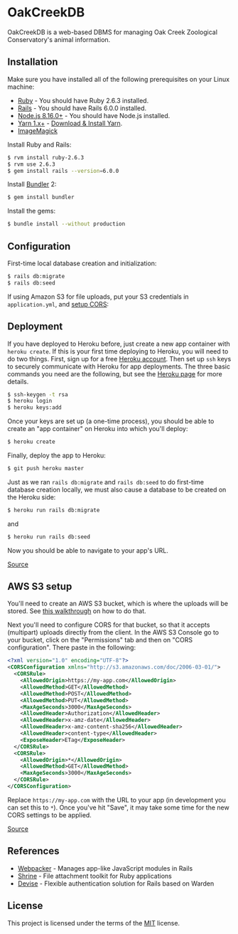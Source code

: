 # OakCreekDB

OakCreekDB is a web-based DBMS for managing Oak Creek Zoological Conservatory's animal information.

## Installation

Make sure you have installed all of the following prerequisites on your Linux machine:
* [Ruby](https://www.ruby-lang.org/en/) - You should have Ruby 2.6.3 installed.
* [Rails](https://rubyonrails.org/) - You should have Rails 6.0.0 installed.
* [Node.js 8.16.0+](https://nodejs.org/en/) - You should have Node.js installed.
* [Yarn 1.x+](https://yarnpkg.com/lang/en/) - [Download & Install Yarn](https://yarnpkg.com/lang/en/docs/install/#debian-stable).
* [ImageMagick](https://imagemagick.org/script/download.php)

Install Ruby and Rails:
```bash
$ rvm install ruby-2.6.3
$ rvm use 2.6.3
$ gem install rails --version=6.0.0
```

Install [Bundler](https://bundler.io/) 2:

```bash
$ gem install bundler
```
Install the gems:

```bash
$ bundle install --without production
```

## Configuration

First-time local database creation and initialization:

```bash
$ rails db:migrate
$ rails db:seed
```

If using Amazon S3 for file uploads, put your S3 credentials in `application.yml`, and [setup CORS](http://docs.aws.amazon.com/AmazonS3/latest/dev/cors.html):
<!--
If using Amazon S3 for file uploads, run `rails credentials:edit` and put your S3 credentials, and [setup CORS](http://docs.aws.amazon.com/AmazonS3/latest/dev/cors.html):

```yaml
access_key_id: "..."
secret_access_key: "..."
region: "..."
bucket: "..."

secret_key_base "..."
```
-->
## Deployment

If you have deployed to Heroku before, just create a new app container with `heroku create`.  If this is your first time deploying to Heroku, you will need to do two things.  First, sign up for a free [Heroku account](http://heroku.com).  Then set up `ssh` keys to securely communicate with Heroku for app deployments.  The three basic commands you need are the following, but see the [Heroku page](https://devcenter.heroku.com/articles/heroku-cli) for more details.

```bash
$ ssh-keygen -t rsa
$ heroku login
$ heroku keys:add
```

Once your keys are set up (a one-time process), you should be able to create an "app container" on Heroku into which you'll deploy:

```bash
$ heroku create
```

Finally, deploy the app to Heroku:

```bash
$ git push heroku master
```

<!--If you have problems deploying to Heroku, please see this [post](https://stackoverflow.com/questions/13083399/heroku-deployment-failed-because-of-sqlite3-gem-error).-->

Just as we ran `rails db:migrate` and `rails db:seed` to do first-time database creation locally, we must also cause a database to be created on the Heroku side:

```bash
$ heroku run rails db:migrate
```

and

```bash
$ heroku run rails db:seed
```

Now you should be able to navigate to your app's URL. 

[Source](https://github.com/saasbook/rottenpotatoes-rails-intro/blob/master/instructions/docs/part_0_B.md)

## AWS S3 setup

You'll need to create an AWS S3 bucket, which is where the uploads will be
stored. See [this walkthrough](https://docs.aws.amazon.com/AmazonS3/latest/dev/walkthrough1.html#walkthrough1-create-bucket) on how to do that.

Next you'll need to configure CORS for that bucket, so that it accepts (multipart) uploads
directly from the client. In the AWS S3 Console go to your bucket, click on the
"Permissions" tab and then on "CORS configuration". There paste in the following:

```xml
<?xml version="1.0" encoding="UTF-8"?>
<CORSConfiguration xmlns="http://s3.amazonaws.com/doc/2006-03-01/">
  <CORSRule>
    <AllowedOrigin>https://my-app.com</AllowedOrigin>
    <AllowedMethod>GET</AllowedMethod>
    <AllowedMethod>POST</AllowedMethod>
    <AllowedMethod>PUT</AllowedMethod>
    <MaxAgeSeconds>3000</MaxAgeSeconds>
    <AllowedHeader>Authorization</AllowedHeader>
    <AllowedHeader>x-amz-date</AllowedHeader>
    <AllowedHeader>x-amz-content-sha256</AllowedHeader>
    <AllowedHeader>content-type</AllowedHeader>
    <ExposeHeader>ETag</ExposeHeader>
  </CORSRule>
  <CORSRule>
    <AllowedOrigin>*</AllowedOrigin>
    <AllowedMethod>GET</AllowedMethod>
    <MaxAgeSeconds>3000</MaxAgeSeconds>
  </CORSRule>
</CORSConfiguration>
```

Replace `https://my-app.com` with the URL to your app (in development you can
set this to `*`). Once you've hit "Save", it may take some time for the new
CORS settings to be applied.

[Source](https://github.com/janko/uppy-s3_multipart/blob/master/README.md)

## References
* [Webpacker](https://github.com/rails/webpacker) - Manages app-like JavaScript modules in Rails
* [Shrine](https://github.com/shrinerb/shrine) - File attachment toolkit for Ruby applications
* [Devise](https://github.com/plataformatec/devise) - Flexible authentication solution for Rails based on Warden

## License
This project is licensed under the terms of the [MIT](https://choosealicense.com/licenses/mit/) license.
